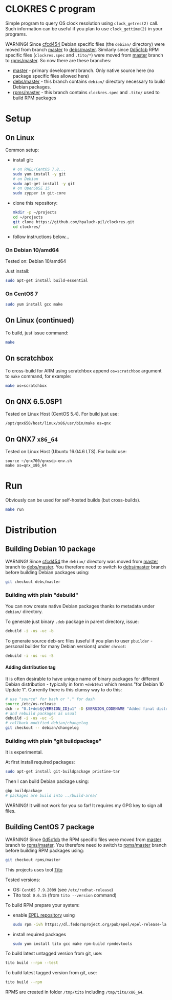 # CLOKRES C program

Simple program to query OS clock resolution using `clock_getres(2)` call.
Such information can be useful if you plan to use `clock_gettime(2)` in your programs.

WARNING! Since [cfcd454][cfcd454] Debian specific files
(the `debian/` directory) were moved from branch [master][master] to [debs/master][debs-master].
Similarly since [0d5c1cb][0d5c1cb] RPM specific files
(`clockres.spec` and `.tito/*`) were moved from [master][master] branch to
[rpms/master][rpms-master].  So now there are these branches:

* [master][master] - primary development branch. Only native source here (no package
   specific files allowed here)
* [debs/master][debs-master] - this branch contains `debian/` directory necessary to build
  Debian packages.
* [rpms/master][rpms-master] - this branch contains `clockres.spec` and `.tito/` used
  to build RPM packages

# Setup

## On Linux

Common setup:

* install git:
  ```bash
  # on RHEL/CentOS 7,8...
  sudo yum install -y git
  # on Debian
  sudo apt-get install -y git
  # on OpenSUSE 15
  sudo zypper in git-core
  ```

* clone this repository:
  ```bash
  mkdir -p ~/projects
  cd ~/projects
  git clone https://github.com/hpaluch-pil/clockres.git
  cd clockres/
  ```

* follow instructions below...


### On Debian 10/amd64
Tested on: Debian 10/amd64

Just install:

```bash
sudo apt-get install build-essential
```

### On CentOS 7

```bash
sudo yum install gcc make
```

## On Linux (continued)

To build, just issue command:

```bash
make
```

## On scratchbox

To cross-build for ARM using scratchbox append `os=scratchbox` argument to `make` command,
for example:

```bash
make os=scratchbox
```

## On QNX 6.5.0SP1

Tested on Linux Host (CentOS 5.4). For build just use:
```
/opt/qnx650/host/linux/x86/usr/bin/make os=qnx
```
## On QNX7 `x86_64`

Tested on Linux Host (Ubuntu 16.04.6 LTS). For build use:
```
source ~/qnx700/qnxsdp-env.sh
make os=qnx_x86_64
```


# Run

Obviously can be used for self-hosted builds (but cross-builds).

```bash
make run
```

# Distribution

## Building Debian 10 package

WARNING! Since [cfcd454][cfcd454] the `debian/` directory was moved
from [master][master] branch to [debs/master][debs-master]. You therefore need
to switch to [debs/master][debs-master] branch before building Debian packages using:

```bash
git checkout debs/master
```

### Building with plain "debuild"

You can now create native Debian packages thanks to
metadata under `debian/` directory.

To generate just binary `.deb` package in parent directory, issue:
```bash
debuild -i -us -uc -b
```

To generate source deb-src files (useful if you plan to
user `pbuilder` - personal builder for many Debian versions)
under `chroot`:

```bash
debuild -i -us -uc -S
```

#### Adding distribution tag

It is often desirable to have unique name of binary packages for
different Debian distribution - typically in form `+deb10u1` which means
"for Debian 10 Update 1".  Currently there is this clumsy way to do this:

```bash
# use "source" for bash or "." for dash
source /etc/os-release
dch -v "0.1+deb${VERSION_ID}u1" -D $VERSION_CODENAME "Added final distribution tag"
# and rebuild packages as usual
debuild -i -us -uc -S
# rollback modified debian/changelog
git checkout -- debian/changelog
```

### Building with plain "git buildpackage"

It is experimental.

At first install required packages:

```bash
sudo apt-get install git-buildpackage pristine-tar
```

Then I can build Debian package using:
```bash
gbp buildpackage
# packages are build into ../build-area/
```
WARNING! It will not work for you so far! It requires my GPG key to sign all files.

## Building CentOS 7 package

WARNING! Since [0d5c1cb][0d5c1cb] the RPM specific files
were moved from [master][master] branch to [rpms/master][rpms-master]. You therefore need to switch
to [rpms/master][rpms-master] branch before building RPM packages using:

```bash
git checkout rpms/master
```

This projects uses tool [Tito](https://github.com/rpm-software-management/tito)

Tested versions:
- OS: `CentOS 7.9.2009` (see `/etc/redhat-release`)
- Tito tool: `0.6.15` (from `tito --version` command)

To build RPM prepare your system:

* enable [EPEL repository](https://fedoraproject.org/wiki/EPEL) using 
  ```bash
  sudo rpm -ivh https://dl.fedoraproject.org/pub/epel/epel-release-latest-7.noarch.rpm
  ```

* install required packages
  ```bash
  sudo yum install tito gcc make rpm-build rpmdevtools
  ```

To build latest untagged version from git, use:
```bash
tito build --rpm --test
```

To build latest tagged version from git, use:
```bash
tito build --rpm
```

RPMS are created in folder `/tmp/tito` including `/tmp/tito/x86_64`.

[cfcd454]:  https://github.com/hpaluch-pil/clockres/commit/cfcd454502ff5815e8bf675ae8db11e331de1664
[0d5c1cb]:  https://github.com/hpaluch-pil/clockres/commit/0d5c1cb6cd7ebde9fec958dd28ef7de6577f4314
[debs-master]: https://github.com/hpaluch-pil/clockres/tree/debs/master
[rpms-master]: https://github.com/hpaluch-pil/clockres/tree/rpms/master
[master]: https://github.com/hpaluch-pil/clockres/tree/master

